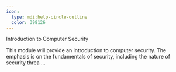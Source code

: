 ```yaml
---
icon:
  type: mdi:help-circle-outline
  color: 398126
---
```

Introduction to Computer Security

This module will provide an introduction to computer security. The emphasis is on the fundamentals of security, including the nature of security threa ... 
